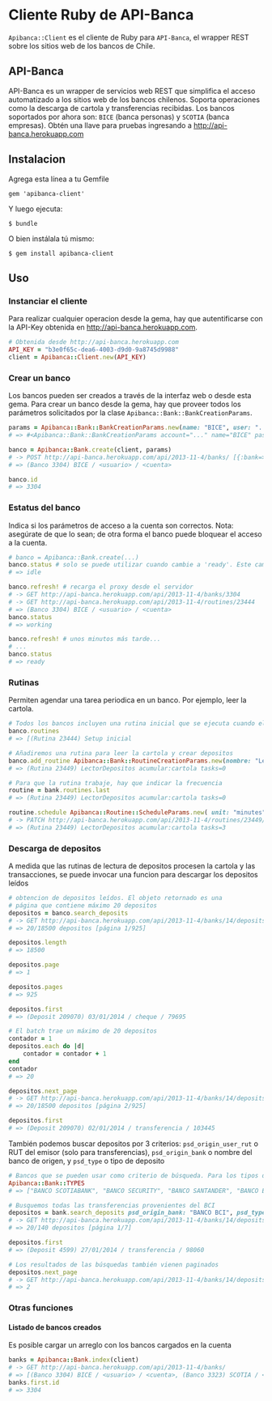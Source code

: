 # Cliente Ruby de API-Banca

`Apibanca::Client` es el cliente de Ruby para `API-Banca`, el wrapper REST sobre los sitios web de los bancos de Chile.

## API-Banca

API-Banca es un wrapper de servicios web REST que simplifica el acceso automatizado a los sitios web de los bancos chilenos. Soporta operaciones como la descarga de cartola y transferencias recibidas. Los bancos soportados por ahora son: `BICE` (banca personas) y `SCOTIA` (banca empresas). Obtén una llave para pruebas ingresando a http://api-banca.herokuapp.com

## Instalacion

Agrega esta línea a tu Gemfile

    gem 'apibanca-client'

Y luego ejecuta:

    $ bundle

O bien instálala tú mismo:

    $ gem install apibanca-client

## Uso

### Instanciar el cliente

Para realizar cualquier operacion desde la gema, hay que autentificarse con la API-Key obtenida en http://api-banca.herokuapp.com.

```ruby
# Obtenida desde http://api-banca.herokuapp.com
API_KEY = "b3e0f65c-dea6-4003-d9d0-9a8745d9988"
client = Apibanca::Client.new(API_KEY)
```

### Crear un banco

Los bancos pueden ser creados a través de la interfaz web o desde esta gema. Para crear un banco desde la gema, hay que proveer todos los parámetros solicitados por la clase `Apibanca::Bank::BankCreationParams`.

```ruby
params = Apibanca::Bank::BankCreationParams.new(name: "BICE", user: "...", pass: "...", account: "...")
# => #<Apibanca::Bank::BankCreationParams account="..." name="BICE" pass="..." user="...">

banco = Apibanca::Bank.create(client, params)
# -> POST http://api-banca.herokuapp.com/api/2013-11-4/banks/ [{:bank=>{"name"=>"BICE", "user"=>"...", "pass"=>"...", "account"=>"..."}} params]
# => (Banco 3304) BICE / <usuario> / <cuenta>

banco.id
# => 3304
```

### Estatus del banco

Indica si los parámetros de acceso a la cuenta son correctos. Nota: asegúrate de que lo sean; de otra forma el banco puede bloquear el acceso a la cuenta.

```ruby
# banco = Apibanca::Bank.create(...)
banco.status # solo se puede utilizar cuando cambie a 'ready'. Este cambio de estado toma 5 minutos aproximadamente.
# => idle

banco.refresh! # recarga el proxy desde el servidor
# -> GET http://api-banca.herokuapp.com/api/2013-11-4/banks/3304
# -> GET http://api-banca.herokuapp.com/api/2013-11-4/routines/23444
# => (Banco 3304) BICE / <usuario> / <cuenta>
banco.status
# => working

banco.refresh! # unos minutos más tarde...
# ...
banco.status
# => ready
```

### Rutinas

Permiten agendar una tarea periodica en un banco. Por ejemplo, leer la cartola.

```ruby
# Todos los bancos incluyen una rutina inicial que se ejecuta cuando el banco es creado.
banco.routines
# => [(Rutina 23444) Setup inicial

# Añadiremos una rutina para leer la cartola y crear depositos
banco.add_routine Apibanca::Bank::RoutineCreationParams.new(nombre: "LectorDepositos", target: "cartola", what_to_do: "acumular")
# => (Rutina 23449) LectorDepositos acumular:cartola tasks=0

# Para que la rutina trabaje, hay que indicar la frecuencia
routine = bank.routines.last
# => (Rutina 23449) LectorDepositos acumular:cartola tasks=0

routine.schedule Apibanca::Routine::ScheduleParams.new( unit: "minutes", interval: "60" )
# -> PATCH http://api-banca.herokuapp.com/api/2013-11-4/routines/23449/schedule [params]
# => (Rutina 23449) LectorDepositos acumular:cartola tasks=3
```

### Descarga de depositos

A medida que las rutinas de lectura de depositos procesen la cartola y las transacciones, se puede invocar una funcion para descargar los depositos leídos

```ruby
# obtencion de depositos leídos. El objeto retornado es una 
# página que contiene máximo 20 depositos
depositos = banco.search_deposits
# -> GET http://api-banca.herokuapp.com/api/2013-11-4/banks/14/deposits
# => 20/18500 depositos [página 1/925]

depositos.length 
# => 18500

depositos.page
# => 1

depositos.pages
# => 925

depositos.first
# => (Deposit 209070) 03/01/2014 / cheque / 79695

# El batch trae un máximo de 20 depositos
contador = 1
depositos.each do |d|
	contador = contador + 1
end
contador
# => 20

depositos.next_page
# -> GET http://api-banca.herokuapp.com/api/2013-11-4/banks/14/deposits?page=2
# => 20/18500 depositos [página 2/925]

depositos.first
# => (Deposit 209070) 02/01/2014 / transferencia / 103445
```

También podemos buscar depositos por 3 criterios: `psd_origin_user_rut` o RUT del emisor (solo para transferencias), `psd_origin_bank` o nombre del banco de origen, y `psd_type` o tipo de deposito

```ruby
# Bancos que se pueden usar como criterio de búsqueda. Para los tipos de deposito, usar Apibanca::Deposit::TYPES 
Apibanca::Bank::TYPES
# => ["BANCO SCOTIABANK", "BANCO SECURITY", "BANCO SANTANDER", "BANCO ESTADO", "BANCO CORPBANCA", "BANCO DE CHILE", "BANCO RABOBANK", "BANCO BBVA", "BANCO UNKNOWN", "BANCO BICE", "BANCO ITAU", "BANCO BCI", "BANCO BANCO INTERNA", "BANCO FALABELLA"]

# Busquemos todas las transferencias provenientes del BCI
depositos = bank.search_deposits psd_origin_bank: "BANCO BCI", psd_type: "transferencia"
# -> GET http://api-banca.herokuapp.com/api/2013-11-4/banks/14/deposits?psd_origin_bank=BANCO+BCI&psd_type=transferencia
# => 20/140 depositos [página 1/7]

depositos.first
# => (Deposit 4599) 27/01/2014 / transferencia / 98060

# Los resultados de las búsquedas también vienen paginados
depositos.next_page
# -> GET http://api-banca.herokuapp.com/api/2013-11-4/banks/14/deposits?psd_origin_bank=BANCO+BCI&psd_type=transferencia&page=2 
# => 2
```

### Otras funciones

#### Listado de bancos creados

Es posible cargar un arreglo con los bancos cargados en la cuenta

```ruby
banks = Apibanca::Bank.index(client)
# -> GET http://api-banca.herokuapp.com/api/2013-11-4/banks/ 
# => [(Banco 3304) BICE / <usuario> / <cuenta>, (Banco 3323) SCOTIA / <usuario> / <cuenta>]
banks.first.id
# => 3304
```